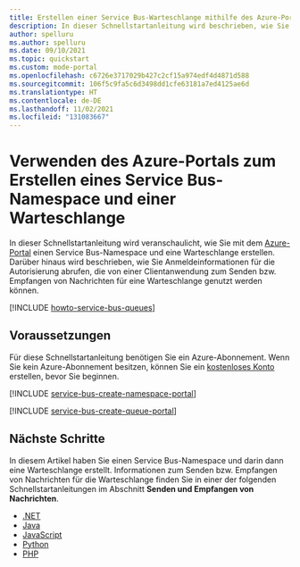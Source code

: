 ```yaml
---
title: Erstellen einer Service Bus-Warteschlange mithilfe des Azure-Portals
description: In dieser Schnellstartanleitung wird beschrieben, wie Sie mit dem Azure-Portal einen Service Bus-Namespace und darin eine Warteschlange erstellen.
author: spelluru
ms.author: spelluru
ms.date: 09/10/2021
ms.topic: quickstart
ms.custom: mode-portal
ms.openlocfilehash: c6726e3717029b427c2cf15a974edf4d4871d588
ms.sourcegitcommit: 106f5c9fa5c6d3498dd1cfe63181a7ed4125ae6d
ms.translationtype: HT
ms.contentlocale: de-DE
ms.lasthandoff: 11/02/2021
ms.locfileid: "131083667"
---
```

# <a name="use-azure-portal-to-create-a-service-bus-namespace-and-a-queue"></a>Verwenden des Azure-Portals zum Erstellen eines Service Bus-Namespace und einer Warteschlange
In dieser Schnellstartanleitung wird veranschaulicht, wie Sie mit dem [Azure-Portal][Azure portal] einen Service Bus-Namespace und eine Warteschlange erstellen. Darüber hinaus wird beschrieben, wie Sie Anmeldeinformationen für die Autorisierung abrufen, die von einer Clientanwendung zum Senden bzw. Empfangen von Nachrichten für eine Warteschlange genutzt werden können. 

[!INCLUDE [howto-service-bus-queues](../../includes/howto-service-bus-queues.md)]

## <a name="prerequisites"></a>Voraussetzungen

Für diese Schnellstartanleitung benötigen Sie ein Azure-Abonnement. Wenn Sie kein Azure-Abonnement besitzen, können Sie ein [kostenloses Konto][] erstellen, bevor Sie beginnen.

[!INCLUDE [service-bus-create-namespace-portal](./includes/service-bus-create-namespace-portal.md)]

[!INCLUDE [service-bus-create-queue-portal](./includes/service-bus-create-queue-portal.md)]

## <a name="next-steps"></a>Nächste Schritte
In diesem Artikel haben Sie einen Service Bus-Namespace und darin dann eine Warteschlange erstellt. Informationen zum Senden bzw. Empfangen von Nachrichten für die Warteschlange finden Sie in einer der folgenden Schnellstartanleitungen im Abschnitt **Senden und Empfangen von Nachrichten**. 

- [.NET](service-bus-dotnet-get-started-with-queues.md)
- [Java](service-bus-java-how-to-use-queues.md)
- [JavaScript](service-bus-nodejs-how-to-use-queues.md)
- [Python](service-bus-python-how-to-use-queues.md)
- [PHP](service-bus-php-how-to-use-queues.md)

[kostenloses Konto]: https://azure.microsoft.com/free/?ref=microsoft.com&utm_source=microsoft.com&utm_medium=docs&utm_campaign=visualstudio
[Azure portal]: https://portal.azure.com/

[service-bus-flow]: ./media/service-bus-quickstart-portal/service-bus-flow.png
